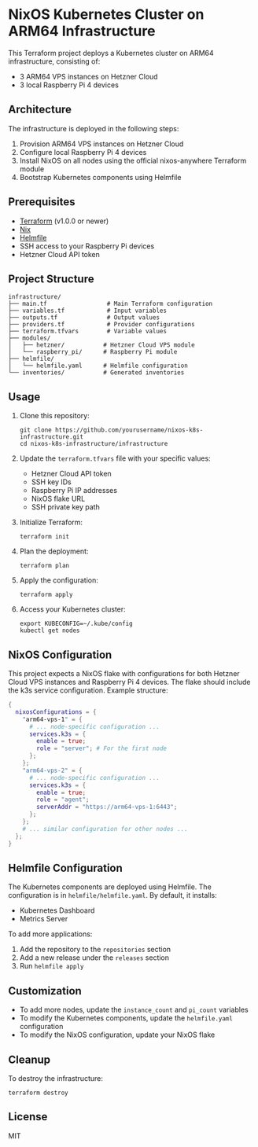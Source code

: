 # NixOS Kubernetes Cluster on ARM64 Infrastructure

This Terraform project deploys a Kubernetes cluster on ARM64 infrastructure, consisting of:
- 3 ARM64 VPS instances on Hetzner Cloud
- 3 local Raspberry Pi 4 devices

## Architecture

The infrastructure is deployed in the following steps:
1. Provision ARM64 VPS instances on Hetzner Cloud
2. Configure local Raspberry Pi 4 devices
3. Install NixOS on all nodes using the official nixos-anywhere Terraform module
4. Bootstrap Kubernetes components using Helmfile

## Prerequisites

- [Terraform](https://www.terraform.io/) (v1.0.0 or newer)
- [Nix](https://nixos.org/download.html)
- [Helmfile](https://github.com/helmfile/helmfile)
- SSH access to your Raspberry Pi devices
- Hetzner Cloud API token

## Project Structure

```
infrastructure/
├── main.tf                 # Main Terraform configuration
├── variables.tf            # Input variables
├── outputs.tf              # Output values
├── providers.tf            # Provider configurations
├── terraform.tfvars        # Variable values
├── modules/
│   ├── hetzner/           # Hetzner Cloud VPS module
│   └── raspberry_pi/      # Raspberry Pi module
├── helmfile/
│   └── helmfile.yaml      # Helmfile configuration
└── inventories/           # Generated inventories
```

## Usage

1. Clone this repository:
   ```
   git clone https://github.com/yourusername/nixos-k8s-infrastructure.git
   cd nixos-k8s-infrastructure/infrastructure
   ```

2. Update the `terraform.tfvars` file with your specific values:
   - Hetzner Cloud API token
   - SSH key IDs
   - Raspberry Pi IP addresses
   - NixOS flake URL
   - SSH private key path

3. Initialize Terraform:
   ```
   terraform init
   ```

4. Plan the deployment:
   ```
   terraform plan
   ```

5. Apply the configuration:
   ```
   terraform apply
   ```

6. Access your Kubernetes cluster:
   ```
   export KUBECONFIG=~/.kube/config
   kubectl get nodes
   ```

## NixOS Configuration

This project expects a NixOS flake with configurations for both Hetzner Cloud VPS instances and Raspberry Pi 4 devices. The flake should include the k3s service configuration. Example structure:

```nix
{
  nixosConfigurations = {
    "arm64-vps-1" = {
      # ... node-specific configuration ...
      services.k3s = {
        enable = true;
        role = "server"; # For the first node
      };
    };
    "arm64-vps-2" = {
      # ... node-specific configuration ...
      services.k3s = {
        enable = true;
        role = "agent";
        serverAddr = "https://arm64-vps-1:6443";
      };
    };
    # ... similar configuration for other nodes ...
  };
}
```

## Helmfile Configuration

The Kubernetes components are deployed using Helmfile. The configuration is in `helmfile/helmfile.yaml`. By default, it installs:
- Kubernetes Dashboard
- Metrics Server

To add more applications:
1. Add the repository to the `repositories` section
2. Add a new release under the `releases` section
3. Run `helmfile apply`

## Customization

- To add more nodes, update the `instance_count` and `pi_count` variables
- To modify the Kubernetes components, update the `helmfile.yaml` configuration
- To modify the NixOS configuration, update your NixOS flake

## Cleanup

To destroy the infrastructure:

```
terraform destroy
```

## License

MIT 